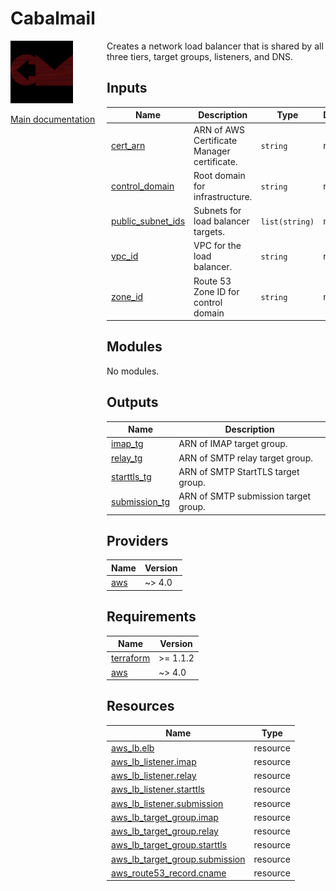 <!-- BEGIN_TF_DOCS -->
# Cabalmail
<div style="width: 10em; float:left; height: 100%; padding-right: 1em;"><img src="/docs/logo.png" width="100" />
<p><a href="/README.md">Main documentation</a></p>
</div><div style="padding-left: 11em;">

Creates a network load balancer that is shared by all three tiers, target groups, listeners, and DNS.

## Inputs

| Name | Description | Type | Default | Required |
|------|-------------|------|---------|:--------:|
| <a name="input_cert_arn"></a> [cert\_arn](#input\_cert\_arn) | ARN of AWS Certificate Manager certificate. | `string` | n/a | yes |
| <a name="input_control_domain"></a> [control\_domain](#input\_control\_domain) | Root domain for infrastructure. | `string` | n/a | yes |
| <a name="input_public_subnet_ids"></a> [public\_subnet\_ids](#input\_public\_subnet\_ids) | Subnets for load balancer targets. | `list(string)` | n/a | yes |
| <a name="input_vpc_id"></a> [vpc\_id](#input\_vpc\_id) | VPC for the load balancer. | `string` | n/a | yes |
| <a name="input_zone_id"></a> [zone\_id](#input\_zone\_id) | Route 53 Zone ID for control domain | `string` | n/a | yes |
## Modules

No modules.
## Outputs

| Name | Description |
|------|-------------|
| <a name="output_imap_tg"></a> [imap\_tg](#output\_imap\_tg) | ARN of IMAP target group. |
| <a name="output_relay_tg"></a> [relay\_tg](#output\_relay\_tg) | ARN of SMTP relay target group. |
| <a name="output_starttls_tg"></a> [starttls\_tg](#output\_starttls\_tg) | ARN of SMTP StartTLS target group. |
| <a name="output_submission_tg"></a> [submission\_tg](#output\_submission\_tg) | ARN of SMTP submission target group. |
## Providers

| Name | Version |
|------|---------|
| <a name="provider_aws"></a> [aws](#provider\_aws) | ~> 4.0 |
## Requirements

| Name | Version |
|------|---------|
| <a name="requirement_terraform"></a> [terraform](#requirement\_terraform) | >= 1.1.2 |
| <a name="requirement_aws"></a> [aws](#requirement\_aws) | ~> 4.0 |
## Resources

| Name | Type |
|------|------|
| [aws_lb.elb](https://registry.terraform.io/providers/hashicorp/aws/latest/docs/resources/lb) | resource |
| [aws_lb_listener.imap](https://registry.terraform.io/providers/hashicorp/aws/latest/docs/resources/lb_listener) | resource |
| [aws_lb_listener.relay](https://registry.terraform.io/providers/hashicorp/aws/latest/docs/resources/lb_listener) | resource |
| [aws_lb_listener.starttls](https://registry.terraform.io/providers/hashicorp/aws/latest/docs/resources/lb_listener) | resource |
| [aws_lb_listener.submission](https://registry.terraform.io/providers/hashicorp/aws/latest/docs/resources/lb_listener) | resource |
| [aws_lb_target_group.imap](https://registry.terraform.io/providers/hashicorp/aws/latest/docs/resources/lb_target_group) | resource |
| [aws_lb_target_group.relay](https://registry.terraform.io/providers/hashicorp/aws/latest/docs/resources/lb_target_group) | resource |
| [aws_lb_target_group.starttls](https://registry.terraform.io/providers/hashicorp/aws/latest/docs/resources/lb_target_group) | resource |
| [aws_lb_target_group.submission](https://registry.terraform.io/providers/hashicorp/aws/latest/docs/resources/lb_target_group) | resource |
| [aws_route53_record.cname](https://registry.terraform.io/providers/hashicorp/aws/latest/docs/resources/route53_record) | resource |

</div>
<!-- END_TF_DOCS -->